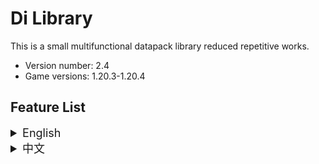 # Di Library

This is a small multifunctional datapack library reduced repetitive works.

- Version number: 2.4
- Game versions: 1.20.3-1.20.4

## Feature List

<details><summary style="font-size:18px">English</summary>

### Fabric Convention Tags (namespace: c)

- Tags from [Fabric API](https://modrinth.com/mod/fabric-api) / Fabric Convention Tags  
  For mod compatibility.  
  License [LGPL-2.1-only](https://www.gnu.org/licenses/old-licenses/lgpl-2.1.en.html)

### Retina files (namespace: retina)

- See [Retina](https://modrinth.com/datapack/retina)  
  For raycast.  
  ❗Still at 1.20.2, waiting for update

### Minecraft files (namespace: minecraft)

- If you want to embed Di Library in your datapack, please add functions in minecraft tag file

### Di Library files (namespace: dilib)

- If player join the game and there is only 1 player, game will run `function #minecraft:load` (reload only functions)
- Stored some **tags & item_modifiers & predicates**
- If a item has tag `{dilib:{clear:1b}}`, it will be clear in inventory / in world

- `/function dilib:presets/objectives`:  
  **This function will load when install.**

  Load some scoreboard objectives, some display names are official translate text.  
  Can be used for check statics, but please do not modify these scores

- `/function dilib:presets/const`:  
  **This function will load when install.**  
  Add to the `const` objectives:  
   -1000..1000  
   ±(10^\*), ±(10^\*-1)  
   ±(2^\*), ±(2^\*-1)  
   10\* 100..1000，-100..-1000

  Add into `storage dilib:data const`: `pi:3.141592653589793d,tau:6.283185307179586d,e:2.718281828459045d`

- `/function dilib:presets/durability`:  
  Calculate damage to item for unbreaking item.  
  Input:  
  `score damage dilib..temp`: Expect damage to item (default: 1)  
  `storage dilib:data temp`: Item NBT (`id`,`tag`,`Count`)  
  `storage dilib:data temp.slot`: Item slot string for `/item` command

- `/function dilib:presets/explosion`:  
  Explosion selecting location without creeper ghost.  
  Macro:  
  `$(radius)`: NBT `ExplosionRadius`

- `/function dilib:presets/uuid_pointing`:  
  Select entity that UUID pointing (from [Moxlib](https://modrinth.com/datapack/moxlib)).  
  Macro:  
  `$(UUID)`: Target player (only works for player).  
  `$(command)`: The command will running on target player.

- `/function dilib:presets/kill`  
  A powerful kill won't keep anything

  `tag global.ignore`

- `/function dilib:presets/math/power`  
  Calculate power.  
  Input:  
  `score input dilib..temp`: base  
  `score power dilib..temp`: power  
  Output:  
  `score output dilib..temp`

- `/function dilib:presets/math/sqrt`  
  Calculate square root.  
  Input:  
  `score input dilib..temp`  
  Output:  
  `score output dilib..temp`

- `/function dilib:presets/math/unit_fraction`  
  Calculate unit fraction (Fraction with numerator 1).  
  Input:  
  `score input dilib..temp`: denominator  
  Output:  
  `score output dilib..temp`

- `/function dilib:debug`:

  - First execute: Show particles at marker, notification when function loaded, show player's dilib only actions in action bar.
  - Second execute: Remove all features.

Add your functions in tags to run function every times event happen:

| _Player_

- `tag/functions #dilib:player/trigger_menus`:

  Execute when `/trigger menus`.  
  Example:

  ```mcfunction
  tellraw @s {"text": "[Minecraft Remade]","clickEvent": {"action": "run_command","value": "/function mc_remade:tag/menu/configs/1"},"hoverEvent": {"action": "show_text","contents": "Click me to config Minecraft Remade"},"color": "green"}
  ```

- `tag/functions #dilib:player/new`:

  Execute when new player join.

  - `players @s dilib..player_id`: (In world) Player ID
  - `players players dilib..player_id`: Joined player counter

- `tag/functions #dilib:player/death`:

  Execute when player death.

- `tag/functions #dilib:player/respawn`:

  Execute when player respawn.

- `tag/functions #dilib:player/sneaking`:

  Execute when player is sneaking.

  - `@s dilib..sneak_time`: Player sneaked time

- `tag/functions #dilib:player/sneak_end`:

  Execute when player stops sneaking.

  - `@s dilib..sneak_time`: Player sneaked time when stops sneaking

- `tag/functions #dilib:player/jump`:

  Execute when player jump.

- `tag/functions #dilib:player/fall_end`:

  Execute when player stops falling.

  - `@s dilib..fall_one_cm`: Player felled distance when stops falling

- `tag/functions #dilib:player/level_changed`

  Execute when player level changed.

  - `@s dilib..stored_level`: Last tick level
  - `@s level`: Current level
  - `step dilib..temp`: Level stepped

| _Entity_

- `tag/functions #dilib:entity/new_item_checker`:

  Execute when new item appear.

  - `@s` select the armor_stand that mainhand hold the item \*: Modifies to the item will apply to `storage dilib:data temp.Item`
  - `@e[type=item,tag=dilib.this,limit=1]` select the Item (Entity)
  - `storage dilib:data temp.Item` Item data

- `tag/functions #dilib:entity/new_item_check`:

  Execute when new item appear.

  - `storage dilib:data temp.Item` Item data \*: Modifies to the Item data will apply to Item (Entity)

| _World_

- `tag/functions #dilib:world/day_changed`:

  Execute when day changed.

  - `stored_day dilib..data`: Last tick day
  - `current_day dilib..data`: Current day
  - `step dilib..temp`: Day stepped

- `tag/functions #dilib:world/daytime_changed`:

  Execute when daytime changed.

  - `stored_daytime dilib..data`: Last tick daytime
  - `current_daytime dilib..data`: Current daytime
  - `step dilib..temp`: Daytime stepped

</details>

<details><summary style="font-size:18px">中文</summary>

### Fabric Convention Tags (命名空间: c)

- 标签来自 [Fabric API](https://modrinth.com/mod/fabric-api) / Fabric Convention Tags  
  为兼容模组添加。  
  许可证 [LGPL-2.1-only](https://www.gnu.org/licenses/old-licenses/lgpl-2.1.en.html)

### Retina 文件 (命名空间: retina)

- 见 [Retina](https://modrinth.com/datapack/retina)  
  为视线追踪添加。  
  ❗ 仍在 1.20.2，等待更新

### Minecraft 文件(命名空间: minecraft)

- 如果你要把 Di Library 内置在你的数据包里，请在你的对应标签文件中添加函数

### Di Library 文件(命名空间: dilib)

- 如果玩家加入世界且只有一个玩家，会执行 `function #minecraft:load` (只重载函数)
- 存放了一些**标签、物品修饰器、谓词**
- 如果一个物品有标签`{dilib:{clear:1b}}`，它在物品栏或在世界里会被清除。

- `/function dilib:presets/objectives`:  
  **该功能在安装时会被加载。**  
  加载一些计分项。部分显示出的名称是官方的可翻译文本。可以用来统计数据，但请不要修改这些数据

- `/function dilib:presets/const`:  
  **该功能在安装时会被加载。**  
  向计分项 const 里加入:  
   -1000..1000  
   ±(10^\*), ±(10^\*-1)  
   ±(2^\*), ±(2^\*-1)  
   10\* -100..1000，-100..-1000

  - 向 `storage dilib:data const` 加入: `pi:3.141592653589793d,tau:6.283185307179586d,e:2.718281828459045d`

- `/function dilib:presets/durability`:  
  计算有耐久附魔的物品耐久  
  输入:  
  `score damage dilib..temp`: 预期对物品的伤害 (默认: 1)  
  `storage dilib:data temp`: 物品 NBT (`id`, `tag`, `Count`)  
  `storage dilib:data temp.slot`: 对 `/item` 命令使用的槽位名称

- `/function dilib:presets/explosion`:  
  在当前位置执行没有苦力怕鬼影的爆炸。  
  宏:  
  `$(radius)`: NBT `ExplosionRadius`

- `/function dilib:presets/uuid_pointing`:  
  选中 UUID 指向的实体 (来自 [Moxlib](https://modrinth.com/datapack/moxlib)).  
  宏:  
  `$(UUID)`: 目标玩家 (只对玩家有效)。  
  `$(command)`: 目标玩家执行的命令。

- `/function dilib:presets/kill`  
  不保留任何东西的 kill

  `tag global.ignore`

- `/function dilib:presets/math/power`  
  计算乘方。输入:  
  `score input dilib..temp`: 底数  
  `score power dilib..temp`: 指数  
  输出:  
  `score output dilib..temp`

- `/function dilib:presets/math/sqrt`  
  计算平方根。输入:  
  `score input dilib..temp`  
  输出:  
  `score output dilib..temp`

- `/function dilib:presets/math/unit_fraction`  
  计算单位分数（分子为 1 的分数）。  
  输入:  
  `score input dilib..temp`: 分母  
  输出:  
  `score output dilib..temp`

- `/function dilib:debug`:

  - 第一次执行: 每一秒在标记处显示粒子，函数加载完毕时进行反馈，显示玩家在 DiLib 专属的动作于快捷栏标题。
  - 第二次执行: 清除上述所有特性

将你的函数加入标签，函数会在事件发生时运行：

| _玩家_

- `tag/functions #dilib:player/trigger_menus`:

  在 `/trigger menus` 时触发。  
  例:

  ```mcfunction
  tellraw @s {"text": "[Minecraft Remade]","clickEvent": {"action": "run_command","value": "/function mc_remade:tag/menu/configs/1"},"hoverEvent": {"action": "show_text","contents": "Click me to config Minecraft Remade"},"color": "green"}
  ```

- `tag/functions #dilib:player/new`:

  新玩家加入时触发。

  - `dilib:tags/advancements/tick`:

    - `@s dilib..player_id`: （世界中的）玩家 ID
    - `players dilib..player_id`: 进入过的玩家总数

- `tag/functions #dilib:player/death`:

  玩家死亡时触发。

- `tag/functions #dilib:player/respawn`:

  玩家重生时触发。

- `tag/functions #dilib:player/sneaking`:

  玩家潜行时触发。

  - `@s dilib..sneak_time`: 玩家已潜行时间

- `tag/functions #dilib:player/sneak_end`:

  玩家潜行结束时触发。

  - `@s dilib..sneak_time`: 玩家潜行结束时的潜行时间

- `tag/functions #dilib:player/jump`:

  玩家跳跃时触发。

- `tag/functions #dilib:player/fall_end`:

  玩家摔落结束时触发。

  - `@s dilib..fall_one_cm`: 玩家摔落结束时的摔落距离

- `tag/functions #dilib:player/level_changed`

  玩家等级改变时触发。

  - `@s dilib..stored_level`: 上一刻的等级
  - `@s level`: 当前等级
  - `step dilib..temp`: 步进的等级

| _实体_

- `tag/functions #dilib:entity/new_item_checker`:

  新物品出现时触发。

  - `@s`主手持有物品的盔甲架 \*: 更改物品会应用于对应的`storage dilib:data temp.Item`上
  - `@e[type=item,tag=dilib.this,limit=1]`选中当前物品（实体）
  - `storage dilib:data temp.Item`: 物品数据

- `tag/functions #dilib:entity/new_item_check`:

  新物品出现时触发。

  - `storage dilib:data temp.Item`: 物品数据 \*: 更改物品数据会应用于对应的物品（实体）上

| _世界_

- `tag/functions #dilib:world/day_changed`:

  日期变化时触发。

  - `stored_day dilib..data`: 上一刻的日期
  - `current_day dilib..data`: 当前日期
  - `step dilib..temp`: 步进的日期

- `tag/functions #dilib:world/daytime_changed`:

  今日时间变化时触发。

  - `stored_daytime dilib..data`: 上一刻的今日时间
  - `current_daytime dilib..data`: 当前今日时间
  - `step dilib..temp`: 步进的时间

</details>
